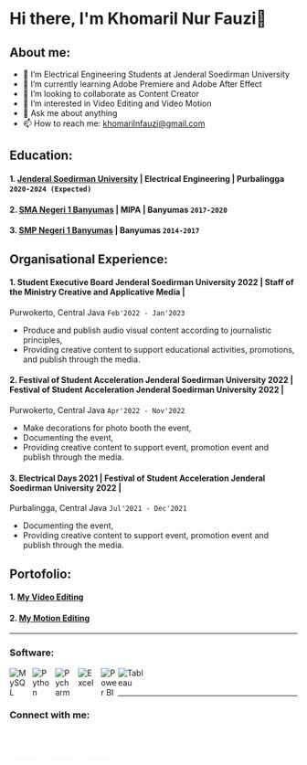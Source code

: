 # Hi there, I'm Khomaril Nur Fauzi👋
## About me:
- 🔭 I’m Electrical Engineering Students at Jenderal Soedirman University
- 🌱 I’m currently learning Adobe Premiere and Adobe After Effect
- 👯 I’m looking to collaborate as Content Creator
- 🤔 I’m interested in Video Editing and Video Motion
- 💬 Ask me about anything
- 📫 How to reach me: khomarilnfauzi@gmail.com

## Education:

#### 1. [Jenderal Soedirman University](https://unsoed.ac.id/) | Electrical Engineering | Purbalingga `2020-2024 (Expected)`
#### 2. [SMA Negeri 1 Banyumas](http://www.smanegeribanyumas.sch.id/) | MIPA | Banyumas `2017-2020`
#### 3. [SMP Negeri 1 Banyumas](https://smpn1banyumas.sch.id/) | Banyumas `2014-2017`

## Organisational Experience:
#### 1. Student Executive Board Jenderal Soedirman University 2022 | Staff of the Ministry Creative and Applicative Media | 
Purwokerto, Central Java `Feb'2022 - Jan'2023`
   - Produce and publish audio visual content according to journalistic principles,
   - Providing creative content to support educational activities, promotions, and publish through the media.
#### 2. Festival of Student Acceleration Jenderal Soedirman University 2022 | Festival of Student Acceleration Jenderal Soedirman University 2022 |
Purwokerto, Central Java `Apr'2022 - Nov'2022`
   - Make decorations for photo booth the event,
   - Documenting the event,
   - Providing creative content to support event, promotion event and publish through the media.
#### 3. Electrical Days 2021 | Festival of Student Acceleration Jenderal Soedirman University 2022 | 
Purbalingga, Central Java `Jul'2021 - Dec'2021`
   - Documenting the event,
   - Providing creative content to support event, promotion event and publish through the media.
   
## Portofolio:
#### 1. [My Video Editing]()
#### 2. [My Motion Editing]()

---
### Software:

[<img align="left" alt="MySQL" width="30px" src="https://cdn.jsdelivr.net/gh/devicons/devicon/icons/mysql/mysql-original.svg" style="padding-right:10px;" />][webdev]
[<img align="left" alt="Python" width="30px" src="https://upload.wikimedia.org/wikipedia/commons/thumb/c/c3/Python-logo-notext.svg/110px-Python-logo-notext.svg.png?20100317150552" style="padding-right:10px;" />][webdev]
[<img align="left" alt="Pycharm" width="30px" src="https://upload.wikimedia.org/wikipedia/commons/thumb/1/1d/PyCharm_Icon.svg/220px-PyCharm_Icon.svg.png" style="padding-right:10px;" />][webdev]
[<img align="left" alt="Excel" width="30px" src="https://is2-ssl.mzstatic.com/image/thumb/Purple126/v4/a8/fd/5a/a8fd5a84-c6f1-355f-3b9f-6e86598efaa3/XCEL.png/1200x630bb.png" style="padding-right:10px;" />][webdev]
[<img align="left" alt="Power BI" width="30px" src="https://powerbi.microsoft.com/pictures/application-logos/svg/powerbi.svg" style="padding-right:0px;" />][webdev]
[<img align="left" alt="Tableau" width="50px" src="https://logos-world.net/wp-content/uploads/2021/10/Tableau-Symbol.png" style="padding-right:10px;" />][webdev]

<br />
<br />

---
### Connect with me:

[![website](./img/instagram-dark.svg)](https://instagram.com/khomaril.fauzi)
&nbsp;&nbsp;
[![website](./img/linkedin-dark.svg)](https://www.linkedin.com/in/khomaril-nur-fauzi-b6b26a25b)
&nbsp;&nbsp;
[![website](./img/twitter-dark.svg)](https://twitter.com/Khomaril_Fauzi)
&nbsp;&nbsp;

[webdev]: https://github.com/KhomarilFauzi/KhomarilFauzi
